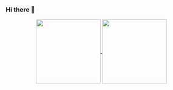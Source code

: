 ### Hi there 👋

<!--
**mariisneves/mariisneves** is a ✨ _special_ ✨ repository because its `README.md` (this file) appears on your GitHub profile.

Here are some ideas to get you started:

- 🔭 I’m currently working on ...
- 🌱 I’m currently learning ...
- 👯 I’m looking to collaborate on ...
- 🤔 I’m looking for help with ...
- 💬 Ask me about ...
- 📫 How to reach me: ...
- 😄 Pronouns: ...
- ⚡ Fun fact: ...
-->

<p align="center">
  <a href="https://github.com/anuraghazra/github-readme-stats">
    <img
      align="center"
      height="170"
      src="https://github-readme-stats.vercel.app/api/top-langs/?username=mariisneves&layout=compact&langs_count=7&theme=dracula"
    />
  </a>
  <a href="https://github.com/anuraghazra/github-readme-stats">
    <img
      align="center"
      height="170"
      src="https://github-readme-stats.vercel.app/api?username=mariisneves&show_icons=true&theme=dracula&include_all_commits=true&count_private=true"
    />
  </a>
